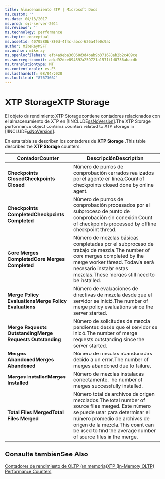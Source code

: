 ```yaml
---
title: Almacenamiento XTP | Microsoft Docs
ms.custom: ''
ms.date: 06/13/2017
ms.prod: sql-server-2014
ms.reviewer: ''
ms.technology: performance
ms.topic: conceptual
ms.assetid: 4070580b-880d-4f4c-abcc-626a4fe0c9a2
author: MikeRayMSFT
ms.author: mikeray
ms.openlocfilehash: efd4a9eba36060d3d4bab9b371678ab2b2c409ce
ms.sourcegitcommit: ad4d92dce894592a259721a1571b1d8736abacdb
ms.translationtype: MT
ms.contentlocale: es-ES
ms.lasthandoff: 08/04/2020
ms.locfileid: "87673667"
---
```

# <a name="xtp-storage"></a><span data-ttu-id="69917-102">XTP Storage</span><span class="sxs-lookup"><span data-stu-id="69917-102">XTP Storage</span></span>
  <span data-ttu-id="69917-103">El objeto de rendimiento XTP Storage contiene contadores relacionados con el almacenamiento de XTP en [!INCLUDE[ssNoVersion](../../includes/ssnoversion-md.md)].</span><span class="sxs-lookup"><span data-stu-id="69917-103">The XTP Storage performance object contains counters related to XTP storage in [!INCLUDE[ssNoVersion](../../includes/ssnoversion-md.md)].</span></span>  
  
 <span data-ttu-id="69917-104">En esta tabla se describen los contadores de **XTP Storage** .</span><span class="sxs-lookup"><span data-stu-id="69917-104">This table describes the **XTP Storage** counters.</span></span>  
  
|<span data-ttu-id="69917-105">Contador</span><span class="sxs-lookup"><span data-stu-id="69917-105">Counter</span></span>|<span data-ttu-id="69917-106">Descripción</span><span class="sxs-lookup"><span data-stu-id="69917-106">Description</span></span>|  
|-------------|-----------------|  
|<span data-ttu-id="69917-107">**Checkpoints Closed**</span><span class="sxs-lookup"><span data-stu-id="69917-107">**Checkpoints Closed**</span></span>|<span data-ttu-id="69917-108">Número de puntos de comprobación cerrados realizados por el agente en línea.</span><span class="sxs-lookup"><span data-stu-id="69917-108">Count of checkpoints closed done by online agent.</span></span>|  
|<span data-ttu-id="69917-109">**Checkpoints Completed**</span><span class="sxs-lookup"><span data-stu-id="69917-109">**Checkpoints Completed**</span></span>|<span data-ttu-id="69917-110">Número de puntos de comprobación procesados por el subproceso de punto de comprobación sin conexión.</span><span class="sxs-lookup"><span data-stu-id="69917-110">Count of checkpoints processed by offline checkpoint thread.</span></span>|  
|<span data-ttu-id="69917-111">**Core Merges Completed**</span><span class="sxs-lookup"><span data-stu-id="69917-111">**Core Merges Completed**</span></span>|<span data-ttu-id="69917-112">Número de mezclas básicas completadas por el subproceso de trabajo de mezcla.</span><span class="sxs-lookup"><span data-stu-id="69917-112">The number of core merges completed by the merge worker thread.</span></span> <span data-ttu-id="69917-113">Todavía será necesario instalar estas mezclas.</span><span class="sxs-lookup"><span data-stu-id="69917-113">These merges still need to be installed.</span></span>|  
|<span data-ttu-id="69917-114">**Merge Policy Evaluations**</span><span class="sxs-lookup"><span data-stu-id="69917-114">**Merge Policy Evaluations**</span></span>|<span data-ttu-id="69917-115">Número de evaluaciones de directivas de mezcla desde que el servidor se inició.</span><span class="sxs-lookup"><span data-stu-id="69917-115">The number of merge policy evaluations since the server started.</span></span>|  
|<span data-ttu-id="69917-116">**Merge Requests Outstanding**</span><span class="sxs-lookup"><span data-stu-id="69917-116">**Merge Requests Outstanding**</span></span>|<span data-ttu-id="69917-117">Número de solicitudes de mezcla pendientes desde que el servidor se inició.</span><span class="sxs-lookup"><span data-stu-id="69917-117">The number of merge requests outstanding since the server started.</span></span>|  
|<span data-ttu-id="69917-118">**Merges Abandoned**</span><span class="sxs-lookup"><span data-stu-id="69917-118">**Merges Abandoned**</span></span>|<span data-ttu-id="69917-119">Número de mezclas abandonadas debido a un error.</span><span class="sxs-lookup"><span data-stu-id="69917-119">The number of merges abandoned due to failure.</span></span>|  
|<span data-ttu-id="69917-120">**Merges Installed**</span><span class="sxs-lookup"><span data-stu-id="69917-120">**Merges Installed**</span></span>|<span data-ttu-id="69917-121">Número de mezclas instaladas correctamente.</span><span class="sxs-lookup"><span data-stu-id="69917-121">The number of merges successfully installed.</span></span>|  
|<span data-ttu-id="69917-122">**Total Files Merged**</span><span class="sxs-lookup"><span data-stu-id="69917-122">**Total Files Merged**</span></span>|<span data-ttu-id="69917-123">Número total de archivos de origen mezclados.</span><span class="sxs-lookup"><span data-stu-id="69917-123">The total number of source files merged.</span></span> <span data-ttu-id="69917-124">Este número se puede usar para determinar el número promedio de archivos de origen de la mezcla.</span><span class="sxs-lookup"><span data-stu-id="69917-124">This count can be used to find the average number of source files in the merge.</span></span>|  
  
## <a name="see-also"></a><span data-ttu-id="69917-125">Consulte también</span><span class="sxs-lookup"><span data-stu-id="69917-125">See Also</span></span>  
 [<span data-ttu-id="69917-126">Contadores de rendimiento de OLTP &#40;en memoria&#41;</span><span class="sxs-lookup"><span data-stu-id="69917-126">XTP &#40;In-Memory OLTP&#41; Performance Counters</span></span>](../../integration-services/performance/performance-counters.md)  
  
  
